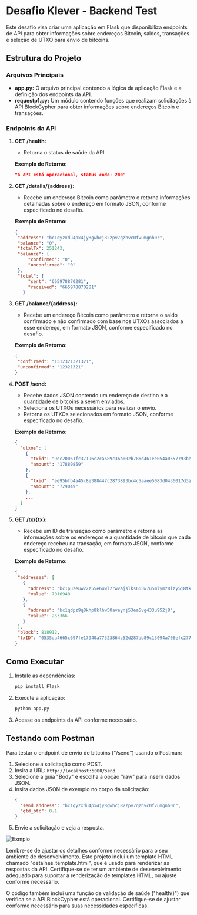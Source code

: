 # Desafio Klever - Backend Test

Este desafio visa criar uma aplicação em Flask que disponibiliza endpoints de API para obter informações sobre endereços Bitcoin, saldos, transações e seleção de UTXO para envio de bitcoins.

## Estrutura do Projeto

### Arquivos Principais

- **app.py:** O arquivo principal contendo a lógica da aplicação Flask e a definição dos endpoints da API.
- **requestp1.py:** Um módulo contendo funções que realizam solicitações à API BlockCypher para obter informações sobre endereços Bitcoin e transações.

### Endpoints da API

1. **GET /health:**
   - Retorna o status de saúde da API.

   **Exemplo de Retorno:**
   ```json
   "A API está operacional, status code: 200"
   ```

2. **GET /details/{address}:**
   - Recebe um endereço Bitcoin como parâmetro e retorna informações detalhadas sobre o endereço em formato JSON, conforme especificado no desafio.

   **Exemplo de Retorno:**
   ```json
   {
    "address": "bc1qyzxdu4px4jy8gwhcj82zpv7qzhvc0fvumgnh0r",
    "balance": "0",
    "totalTx": 251243,
    "balance": {
        "confirmed": "0",
        "unconfirmed": "0"
    },
    "total": {
        "sent": "665978870281",
        "received": "665978870281"
      }
   ```

3. **GET /balance/{address}:**
   - Recebe um endereço Bitcoin como parâmetro e retorna o saldo confirmado e não confirmado com base nos UTXOs associados a esse endereço, em formato JSON, conforme especificado no desafio.

   **Exemplo de Retorno:**
   ```json
   {
    "confirmed": "1312321321321",
    "unconfirmed": "12321321"
   }
   ```

4. **POST /send:**
   - Recebe dados JSON contendo um endereço de destino e a quantidade de bitcoins a serem enviados.
   - Seleciona os UTXOs necessários para realizar o envio.
   - Retorna os UTXOs selecionados em formato JSON, conforme especificado no desafio.

   **Exemplo de Retorno:**
   ```json
   {
     "utxos": [
       {
         "txid": "9ec20061fc37196c2ca689c36b002b786d461ee054a0557793be1eba11163932",
         "amount": "17880859"
       },
       {
         "txid": "ee95bfb4a45c8e388447c2873893bc4c5aaee5083d0436017d3ae2bd6d0c38b9",
         "amount": "729049"
       },
       ...
     ]
   }
   ```

5. **GET /tx/{tx}:**
   - Recebe um ID de transação como parâmetro e retorna as informações sobre os endereços e a quantidade de bitcoin que cada endereço recebeu na transação, em formato JSON, conforme especificado no desafio.

   **Exemplo de Retorno:**
   ```json
   {
    "addresses": [
      {
        "address": "bc1puzeuw22z55e64wl2rwvajslks665w7u5mlymz8lzy5j8tkldmlzqxslpla",
        "value": 7016948
      },
      {
        "address": "bc1qdpz9q8khp8klhw50aveynj53ea5vg433u952j8",
        "value": 263366
      }
    ],
    "block": 818912,
    "txID": "0535da4665c697fe17940a77323864c52d287ab89c13094a706efc277d8df9fe"
   }
   ```

## Como Executar

1. Instale as dependências:
   ```bash
   pip install Flask
   ```

2. Execute a aplicação:
   ```bash
   python app.py
   ```

3. Acesse os endpoints da API conforme necessário.

## Testando com Postman

Para testar o endpoint de envio de bitcoins ("/send") usando o Postman:

1. Selecione a solicitação como POST.
2. Insira a URL: `http://localhost:5000/send`.
3. Selecione a guia "Body" e escolha a opção "raw" para inserir dados JSON.
4. Insira dados JSON de exemplo no corpo da solicitação:
   ```json
   {
     "send_address": "bc1qyzxdu4px4jy8gwhcj82zpv7qzhvc0fvumgnh0r",
     "qtd_btc": 0.1
   }
   ```
5. Envie a solicitação e veja a resposta.

![Exmplo](https://i.imgur.com/YH6Zt53.png)

Lembre-se de ajustar os detalhes conforme necessário para o seu ambiente de desenvolvimento. Este projeto inclui um template HTML chamado "detalhes_template.html", que é usado para renderizar as respostas da API. Certifique-se de ter um ambiente de desenvolvimento adequado para suportar a renderização de templates HTML, ou ajuste conforme necessário.

O código também inclui uma função de validação de saúde ("health()") que verifica se a API BlockCypher está operacional. Certifique-se de ajustar conforme necessário para suas necessidades específicas.
